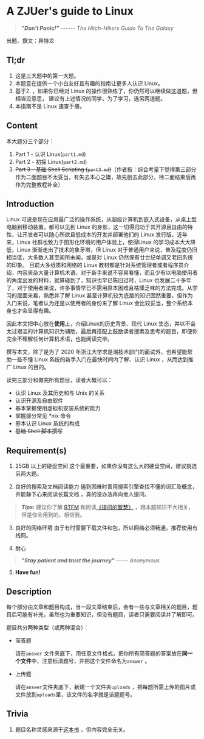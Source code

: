 # A ZJUer's guide to Linux

> *__"Don't Panic!"__ ------ The Hitch-Hikers Guide To The Galaxy* 

出题、撰文：异特龙

## Tl;dr

1. 这是三大题中的第一大题。
2. 本题意在提供一个小白友好且有趣的指南让更多人认识 Linux。
3. 基于2. ，如果你已经对 Linux 的操作很熟练了，你仍然可以继续做这道题，但相当没意思，
   建议有上述情况的同学，为了学习，选另两道题。
4. 本指南不是 Linux 速查手册。

## Content

本大题分三个部分：
1. Part 1 - 认识 Linux(`part1.md`)
2. Part 2 - 初探 Linux(`part2.md`)
3. ~~Part 3 - 基础 Shell Scripting (`part3.md`)~~（作者按：综合考量下觉得第三部分作为二面题目不太妥当，有失去本心之嫌，故先删去此部分，待二面结束后再作为完整教程补全）
## Introduction

Linux 可说是现在应用最广泛的操作系统，从超级计算机到嵌入式设备，从桌上型电脑到移动装置，都可以见到 Linux 的身影，这一切得归功于其开源且自由的特性，让开发者可以随心所欲且低成本的开发并部署他们的 Linux 发行版，近年来，Linux 社群也致力于图形化环境的用户体验上，使得Linux 的学习成本大大降低，Linux 渐渐走出了技术的象牙塔，但 Linux 对于普通用户来说，普及程度仍旧相当低，大多数人甚至闻所未闻，或是对 Linux 仍然保有廿世纪单调又老旧系统的印象。
目前大多纸质和网络的 Linux 教材都是针对系统管理者或者程序员介绍，内容夹杂大量计算机术语，对于新手来说不容易看懂，而且少有以电脑使用者的角度出发的材料，就算碰到了，知识也早已陈旧过时，Linux 也发展二十多年了，对于使用者来说，许多事情早已不需用原本困难且枯燥乏味的方法完成。从学习的层面来看，熟悉并了解 Linux 甚至计算机较为底层的知识固然重要，但作为入门来说，笔者认为还是以使用者的身份来了解 Linux 会比较妥当，整个系统本身也才会显得有趣。

因此本文把中心放在**使用**上，介绍Linux的历史背景、现代 Linux 生态，并以不会太过艰涩的计算机知识为辅助，最后再搭配上鼓励读者搜索及思考的题目，即便你完全不理解任何计算机术语，也能阅读完毕。

撰写本文，除了是为了 2020 年浙江大学求是潮技术部门的面试外，也希望能帮助一些不懂 Linux 系统的新手入门在最快时间内了解、认识 Linux ，从而达到推广 Linux 的目的。

读完三部分和做完所有题目，读者大概可以：

* 认识 Linux 及其历史和与 Unix 的关系
* 认识开源及自由软件
* 基本掌握使用虚拟机安装系统的能力
* 掌握部分常见 *nix 命令
* 基本认识 Linux 系统的构成
* ~~基础 Shell 脚本撰写~~

## Requirement(s)

1. 25GB 以上的硬盘空间 
    这个最重要，如果你没有这么大的硬盘空间，建议挑选另两大题。

2. 良好的搜索及文档阅读能力
    碰到困难时善用搜索引擎查找不懂的词汇及概念，并能静下心来阅读长篇文档 ，真的没办法再向他人提问。

> *__Tips:__* 建议你了解 [RTFM](http://www.readthefuckingmanual.com/) 和阅读[《提问的智慧》](https://github.com/ryanhanwu/How-To-Ask-Questions-The-Smart-Way/blob/master/README-zh_CN.md) ，跟本题知识不大相关，但是你会用到的，相信我。

3. 良好的网络环境
     由于有时需要下载文件和包，所以网络必须畅通，推荐使用有线网。

4. 耐心

  > *__"Stay patient and trust the journey"__ ----- Anonymous*

5. **Have fun!**

## Description
每个部分由文章和题目构成，当一段文章结束后，会有一些与文章相关的题目，题目后可能有补充，虽然也为重要知识，但没有题目，读者只需要阅读并了解即可。

题目共分两种类型（或两种混合）：

* 简答题

  请在`answer` 文件夹底下，用任意文件格式，把你所有简答题的答案放在**同一个文件**中，注意标清题号，并把这个文件命名为`answer` 。

* 上传题

  请在`answer`文件夹底下，新建一个文件夹`uploads` ，把每题所需上传的图片或文件放到`uploads`里，该文件的名字就是该题题号。


## Trivia

1. 题目名称灵感来源于[这本书](https://en.wikipedia.org/wiki/The_Hitchhiker%27s_Guide_to_the_Galaxy_(novel)) ，但内容完全无关。
